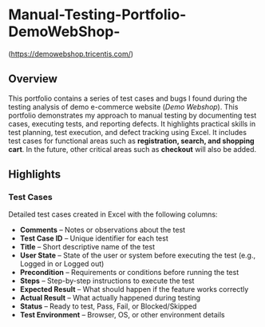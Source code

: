 # Manual-Testing-Portfolio-DemoWebShop-
(https://demowebshop.tricentis.com/)

## Overview
This portfolio contains a series of test cases and bugs I found during the testing analysis of demo e-commerce website (*Demo Webshop*). This portfolio demonstrates my approach to manual testing by documenting test cases, executing tests, and reporting defects. It highlights practical skills in test planning, test execution, and defect tracking using Excel. It includes test cases for functional areas such as **registration, search, and shopping cart**. In the future, other critical areas such as **checkout** will also be added.

## Highlights


### Test Cases
Detailed test cases created in Excel with the following columns:

- **Comments** – Notes or observations about the test  
- **Test Case ID** – Unique identifier for each test  
- **Title** – Short descriptive name of the test  
- **User State** – State of the user or system before executing the test (e.g., Logged in or Logged out)  
- **Precondition** – Requirements or conditions before running the test  
- **Steps** – Step-by-step instructions to execute the test  
- **Expected Result** – What should happen if the feature works correctly  
- **Actual Result** – What actually happened during testing  
- **Status** – Ready to test, Pass, Fail, or Blocked/Skipped  
- **Test Environment** – Browser, OS, or other environment details



